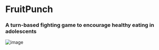 # FruitPunch
### A turn-based fighting game to encourage healthy eating in adolescents 
![image](https://github.com/user-attachments/assets/a94a2f61-7b1c-4f23-bb6b-38d26b9cff55)
